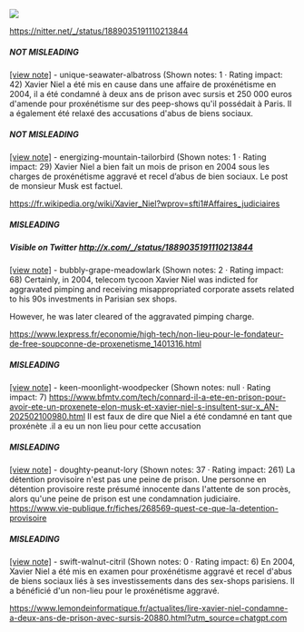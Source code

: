 ![](https://i.imgur.com/50SGKs8.png)

https://nitter.net/_/status/1889035191110213844
##### NOT MISLEADING

[[view note]](https://x.com/i/birdwatch/n/1889056126685131256) - unique-seawater-albatross (Shown notes: 1 · Rating impact: 42)
Xavier Niel a été mis en cause dans une affaire de proxénétisme en 2004, il a été condamné à deux ans de prison avec sursis et 250 000 euros d'amende pour proxénétisme sur des peep-shows qu'il possédait à Paris. Il a également été relaxé des accusations d'abus de biens sociaux.

##### NOT MISLEADING

[[view note]](https://x.com/i/birdwatch/n/1889052763809534268) - energizing-mountain-tailorbird (Shown notes: 1 · Rating impact: 29)
Xavier Niel a bien fait un mois de prison en 2004 sous les charges de proxénétisme aggravé et recel d’abus de bien sociaux. 
Le post de monsieur Musk est factuel.

https://fr.wikipedia.org/wiki/Xavier_Niel?wprov=sfti1#Affaires_judiciaires

##### MISLEADING
##### Visible on Twitter http://x.com/_/status/1889035191110213844
[[view note]](https://x.com/i/birdwatch/n/1889082019142832405) - bubbly-grape-meadowlark (Shown notes: 2 · Rating impact: 68)
Certainly, in 2004, telecom tycoon Xavier Niel was indicted for aggravated pimping and receiving misappropriated corporate assets related to his 90s investments in Parisian sex shops.

However, he was later cleared of the aggravated pimping charge.


https://www.lexpress.fr/economie/high-tech/non-lieu-pour-le-fondateur-de-free-soupconne-de-proxenetisme_1401316.html

##### MISLEADING

[[view note]](https://x.com/i/birdwatch/n/1889212973660434841) - keen-moonlight-woodpecker (Shown notes: null · Rating impact: 7)
https://www.bfmtv.com/tech/connard-il-a-ete-en-prison-pour-avoir-ete-un-proxenete-elon-musk-et-xavier-niel-s-insultent-sur-x_AN-202502100980.html
Il est faux de dire que Niel a été condamné en tant que proxénète .il a eu un non lieu pour cette accusation 

##### MISLEADING

[[view note]](https://x.com/i/birdwatch/n/1889083415858663815) - doughty-peanut-lory (Shown notes: 37 · Rating impact: 261)
La détention provisoire n'est pas une peine de prison. Une personne en détention provisoire reste présumé innocente dans l'attente de son procès, alors qu'une peine de prison est une condamnation judiciaire.
https://www.vie-publique.fr/fiches/268569-quest-ce-que-la-detention-provisoire

##### MISLEADING

[[view note]](https://x.com/i/birdwatch/n/1889043592947065278) - swift-walnut-citril (Shown notes: 0 · Rating impact: 6)
En 2004, Xavier Niel a été mis en examen pour proxénétisme aggravé et recel d'abus de biens sociaux liés à ses investissements dans des sex-shops parisiens. 
Il a bénéficié d'un non-lieu pour le proxénétisme aggravé. 

https://www.lemondeinformatique.fr/actualites/lire-xavier-niel-condamne-a-deux-ans-de-prison-avec-sursis-20880.html?utm_source=chatgpt.com

